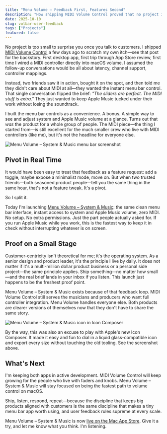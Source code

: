 ```yaml
---
title: "Menu Volume – Feedback First, Features Second"
description: "How shipping MIDI Volume Control proved that no project is too small to pivot when immediate user feedback points to the real product."
date: 2025-10-10
slug: volbar-user-feedback
tags: ["Projects"]
featured: false
---
```


No project is too small to surprise you once you talk to customers. I shipped [MIDI Volume Control](/blog/midivol-app-store) a few days ago to scratch my own itch—see that post for the backstory. First desktop app, first trip through App Store review, first time I wired a MIDI controller directly into macOS volume. I assumed the follow-up conversations would be all about latency, channel support, controller mappings.

Instead, two friends saw it in action, bought it on the spot, and then told me they didn't care about MIDI at all—they wanted the instant menu bar control. That single conversation flipped the brief: *"The sliders are perfect. The MIDI stuff is extra."* They just wanted to keep Apple Music tucked under their work without losing the soundtrack.

I built the menu bar controls as a convenience. A bonus. A simple way to see and adjust system and Apple Music volume at a glance. Turns out that *was* the product for a whole group of people. The MIDI piece—the thing I started from—is still excellent for the much smaller crew who live with MIDI controllers (like me), but it's not the headline for everyone else.

![Menu Volume – System & Music menu bar screenshot](/images/VolumeAppScreen.png)


## Pivot in Real Time

It would have been easy to treat that feedback as a feature request: add a toggle, maybe expose a minimalist mode, move on. But when two trusted friends—both seasoned product people—tell you the same thing in the same hour, that's not a feature tweak. It's a pivot.

So I split it.

Today I'm launching [Menu Volume – System & Music](https://kohlhofer.com/volBar/): the same clean menu bar interface, instant access to system and Apple Music volume, zero MIDI. No setup. No extra permissions. Just the part people actually asked for. If you run Apple Music while you work, this is the fastest way to keep it in check without interrupting whatever is on screen.

## Proof on a Small Stage

Customer-centricity isn't theoretical for me; it's the operating system. As a senior design and product leader, it's the principle I live by daily. It does not matter if it's a multi-million dollar product business or a personal side project—the same principle applies. Ship something—no matter how small—and the real brief lands in your inbox if you listen. This launch just happens to be the freshest proof point.

Menu Volume – System & Music exists because of that feedback loop. MIDI Volume Control still serves the musicians and producers who want full controller integration. Menu Volume handles everyone else. Both products are clearer versions of themselves now that they don't have to share the same story.

![Menu Volume – System & Music icon in Icon Composer](/images/IconComposer.png)

By the way, this was also an excuse to play with Apple's new Icon Composer. It made it easy and fun to dial in a liquid glass-compatible icon and export every size without touching the old tooling. See the screenshot above.

## What's Next

I'm keeping both apps in active development. MIDI Volume Control will keep growing for the people who live with faders and knobs. Menu Volume – System & Music will stay focused on being the fastest path to volume control on macOS.

Ship, listen, respond, repeat—because the discipline that keeps big products aligned with customers is the same discipline that makes a tiny menu bar app worth using, and user feedback rules supreme at every scale.

Menu Volume – System & Music is now [live on the Mac App Store](https://apps.apple.com/us/app/menu-volume-system-music/id6753698645). Give it a try, and let me know what you think. I'm listening.
